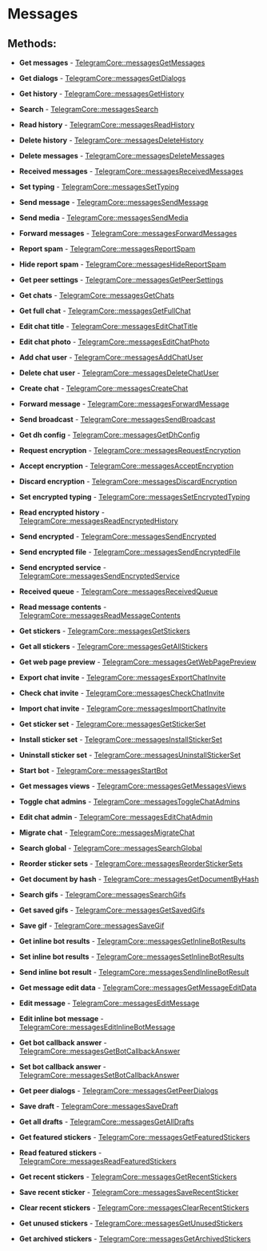 # Messages

## Methods:

* **Get messages** - [TelegramCore::messagesGetMessages](methods/getmessages.md)

* **Get dialogs** - [TelegramCore::messagesGetDialogs](methods/getdialogs.md)

* **Get history** - [TelegramCore::messagesGetHistory](methods/gethistory.md)

* **Search** - [TelegramCore::messagesSearch](methods/search.md)

* **Read history** - [TelegramCore::messagesReadHistory](methods/readhistory.md)

* **Delete history** - [TelegramCore::messagesDeleteHistory](methods/deletehistory.md)

* **Delete messages** - [TelegramCore::messagesDeleteMessages](methods/deletemessages.md)

* **Received messages** - [TelegramCore::messagesReceivedMessages](methods/receivedmessages.md)

* **Set typing** - [TelegramCore::messagesSetTyping](methods/settyping.md)

* **Send message** - [TelegramCore::messagesSendMessage](methods/sendmessage.md)

* **Send media** - [TelegramCore::messagesSendMedia](methods/sendmedia.md)

* **Forward messages** - [TelegramCore::messagesForwardMessages](methods/forwardmessages.md)

* **Report spam** - [TelegramCore::messagesReportSpam](methods/reportspam.md)

* **Hide report spam** - [TelegramCore::messagesHideReportSpam](methods/hidereportspam.md)

* **Get peer settings** - [TelegramCore::messagesGetPeerSettings](methods/getpeersettings.md)

* **Get chats** - [TelegramCore::messagesGetChats](methods/getchats.md)

* **Get full chat** - [TelegramCore::messagesGetFullChat](methods/getfullchat.md)

* **Edit chat title** - [TelegramCore::messagesEditChatTitle](methods/editchattitle.md)

* **Edit chat photo** - [TelegramCore::messagesEditChatPhoto](methods/editchatphoto.md)

* **Add chat user** - [TelegramCore::messagesAddChatUser](methods/addchatuser.md)

* **Delete chat user** - [TelegramCore::messagesDeleteChatUser](methods/deletechatuser.md)

* **Create chat** - [TelegramCore::messagesCreateChat](methods/createchat.md)

* **Forward message** - [TelegramCore::messagesForwardMessage](methods/forwardmessage.md)

* **Send broadcast** - [TelegramCore::messagesSendBroadcast](methods/sendbroadcast.md)

* **Get dh config** - [TelegramCore::messagesGetDhConfig](methods/getdhconfig.md)

* **Request encryption** - [TelegramCore::messagesRequestEncryption](methods/requestencryption.md)

* **Accept encryption** - [TelegramCore::messagesAcceptEncryption](methods/acceptencryption.md)

* **Discard encryption** - [TelegramCore::messagesDiscardEncryption](methods/discardencryption.md)

* **Set encrypted typing** - [TelegramCore::messagesSetEncryptedTyping](methods/setencryptedtyping.md)

* **Read encrypted history** - [TelegramCore::messagesReadEncryptedHistory](methods/readencryptedhistory.md)

* **Send encrypted** - [TelegramCore::messagesSendEncrypted](methods/sendencrypted.md)

* **Send encrypted file** - [TelegramCore::messagesSendEncryptedFile](methods/sendencryptedfile.md)

* **Send encrypted service** - [TelegramCore::messagesSendEncryptedService](methods/sendencryptedservice.md)

* **Received queue** - [TelegramCore::messagesReceivedQueue](methods/receivedqueue.md)

* **Read message contents** - [TelegramCore::messagesReadMessageContents](methods/readmessagecontents.md)

* **Get stickers** - [TelegramCore::messagesGetStickers](methods/getstickers.md)

* **Get all stickers** - [TelegramCore::messagesGetAllStickers](methods/getallstickers.md)

* **Get web page preview** - [TelegramCore::messagesGetWebPagePreview](methods/getwebpagepreview.md)

* **Export chat invite** - [TelegramCore::messagesExportChatInvite](methods/exportchatinvite.md)

* **Check chat invite** - [TelegramCore::messagesCheckChatInvite](methods/checkchatinvite.md)

* **Import chat invite** - [TelegramCore::messagesImportChatInvite](methods/importchatinvite.md)

* **Get sticker set** - [TelegramCore::messagesGetStickerSet](methods/getstickerset.md)

* **Install sticker set** - [TelegramCore::messagesInstallStickerSet](methods/installstickerset.md)

* **Uninstall sticker set** - [TelegramCore::messagesUninstallStickerSet](methods/uninstallstickerset.md)

* **Start bot** - [TelegramCore::messagesStartBot](methods/startbot.md)

* **Get messages views** - [TelegramCore::messagesGetMessagesViews](methods/getmessagesviews.md)

* **Toggle chat admins** - [TelegramCore::messagesToggleChatAdmins](methods/togglechatadmins.md)

* **Edit chat admin** - [TelegramCore::messagesEditChatAdmin](methods/editchatadmin.md)

* **Migrate chat** - [TelegramCore::messagesMigrateChat](methods/migratechat.md)

* **Search global** - [TelegramCore::messagesSearchGlobal](methods/searchglobal.md)

* **Reorder sticker sets** - [TelegramCore::messagesReorderStickerSets](methods/reorderstickersets.md)

* **Get document by hash** - [TelegramCore::messagesGetDocumentByHash](methods/getdocumentbyhash.md)

* **Search gifs** - [TelegramCore::messagesSearchGifs](methods/searchgifs.md)

* **Get saved gifs** - [TelegramCore::messagesGetSavedGifs](methods/getsavedgifs.md)

* **Save gif** - [TelegramCore::messagesSaveGif](methods/savegif.md)

* **Get inline bot results** - [TelegramCore::messagesGetInlineBotResults](methods/getinlinebotresults.md)

* **Set inline bot results** - [TelegramCore::messagesSetInlineBotResults](methods/setinlinebotresults.md)

* **Send inline bot result** - [TelegramCore::messagesSendInlineBotResult](methods/sendinlinebotresult.md)

* **Get message edit data** - [TelegramCore::messagesGetMessageEditData](methods/getmessageeditdata.md)

* **Edit message** - [TelegramCore::messagesEditMessage](methods/editmessage.md)

* **Edit inline bot message** - [TelegramCore::messagesEditInlineBotMessage](methods/editinlinebotmessage.md)

* **Get bot callback answer** - [TelegramCore::messagesGetBotCallbackAnswer](methods/getbotcallbackanswer.md)

* **Set bot callback answer** - [TelegramCore::messagesSetBotCallbackAnswer](methods/setbotcallbackanswer.md)

* **Get peer dialogs** - [TelegramCore::messagesGetPeerDialogs](methods/getpeerdialogs.md)

* **Save draft** - [TelegramCore::messagesSaveDraft](methods/savedraft.md)

* **Get all drafts** - [TelegramCore::messagesGetAllDrafts](methods/getalldrafts.md)

* **Get featured stickers** - [TelegramCore::messagesGetFeaturedStickers](methods/getfeaturedstickers.md)

* **Read featured stickers** - [TelegramCore::messagesReadFeaturedStickers](methods/readfeaturedstickers.md)

* **Get recent stickers** - [TelegramCore::messagesGetRecentStickers](methods/getrecentstickers.md)

* **Save recent sticker** - [TelegramCore::messagesSaveRecentSticker](methods/saverecentsticker.md)

* **Clear recent stickers** - [TelegramCore::messagesClearRecentStickers](methods/clearrecentstickers.md)

* **Get unused stickers** - [TelegramCore::messagesGetUnusedStickers](methods/getunusedstickers.md)

* **Get archived stickers** - [TelegramCore::messagesGetArchivedStickers](methods/getarchivedstickers.md)


